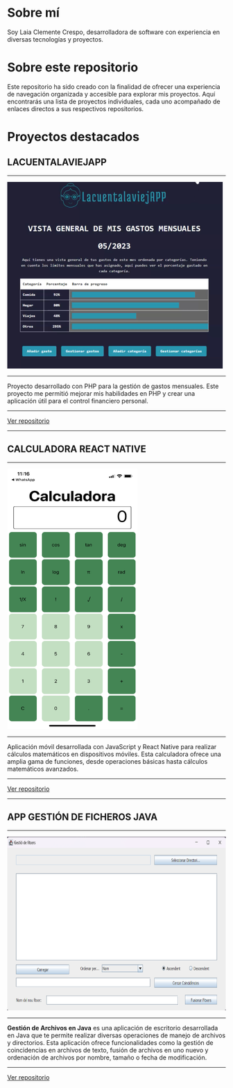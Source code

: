 # Sobre mí
Soy Laia Clemente Crespo, desarrolladora de software con experiencia en diversas tecnologías y proyectos.

# Sobre este repositorio
Este repositorio ha sido creado con la finalidad de ofrecer una experiencia de navegación organizada y accesible para explorar mis proyectos. Aquí encontrarás una lista de proyectos individuales, cada uno acompañado de enlaces directos a sus respectivos repositorios.

# Proyectos destacados

## LACUENTALAVIEJAPP

---

![Captura de pantalla de LACUENTALAVIEJAPP](https://github.com/LaClCr/PHP_LACUENTALAVIEJAPP/blob/master/MEDIA/Portada01.png)

---

Proyecto desarrollado con PHP para la gestión de gastos mensuales. Este proyecto me permitió mejorar mis habilidades en PHP y crear una aplicación útil para el control financiero personal. 

---

[Ver repositorio](https://github.com/LaClCr/PHP_LACUENTALAVIEJAPP.git)

---

## CALCULADORA REACT NATIVE

---

<img src="https://github.com/LaClCr/CALCULADORA/blob/938fe03af17f8bb0d172836c765a2f3820586ebd/assets/CAPTURACALC.png" width="300" height="600">

---

Aplicación móvil desarrollada con JavaScript y React Native para realizar cálculos matemáticos en dispositivos móviles. Esta calculadora ofrece una amplia gama de funciones, desde operaciones básicas hasta cálculos matemáticos avanzados.

---

[Ver repositorio](https://github.com/LaClCr/CALCULADORA.git)

---

## APP GESTIÓN DE FICHEROS JAVA

---

<img src="https://github.com/LaClCr/Gesti-nFicheros_JAVA/blob/cb78882b277e08719eab558208607fd2b7d3a47b/capturaJavaFitxers.png" width='650' height='400'>

---

**Gestión de Archivos en Java** es una aplicación de escritorio desarrollada en Java que te permite realizar diversas operaciones de manejo de archivos y directorios. Esta aplicación ofrece funcionalidades como la gestión de coincidencias en archivos de texto, fusión de archivos en uno nuevo y ordenación de archivos por nombre, tamaño o fecha de modificación.

---

[Ver repositorio](https://github.com/LaClCr/GestionaFicheros_JAVA.git)
